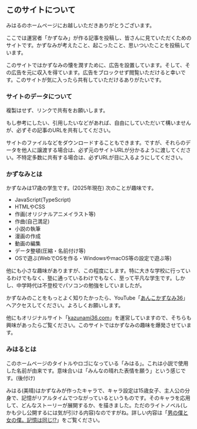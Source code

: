 ## このサイトについて
みはるのホームページにお越しいただきありがとうございます。

ここでは運営者「かずなみ」が作る記事を投稿し、皆さんに見ていただくためのサイトです。かずなみが考えたこと、起こったこと、思いついたことを投稿しています。

このサイトではかずなみの懐を潤すために、広告を設置しています。そして、その広告を元に収入を得ています。広告をブロックせず閲覧いただけると幸いです。このサイトが気に入ったら共有していただけるありがたいです。

### サイトのデータについて
複製はせず、リンクで共有をお願いします。

もし参考にしたい、引用したいなどがあれば、自由にしていただいて構いませんが、必ずその記事のURLを共有してください。

サイトのファイルなどをダウンロードすることもできます。ですが、それらのデータを他人に譲渡する場合は、必ず元のサイトURLが分かるように渡してください。不特定多数に共有する場合は、必ずURLが目に入るようにしてください。

### かずなみとは
 かずなみは17歳の学生です。(2025年現在) 次のことが趣味です。

- JavaScript(TypeScript)
- HTMLやCSS
- 作画(オリジナルアニメイラスト等)
- 作曲(自己満足)
- 小説の執筆
- 漫画の作成
- 動画の編集
- データ整頓(圧縮・名前付け等)
- OSで遊ぶ(WebでOSを作る・WindowsやmacOS等の設定で遊ぶ等)

他にも小さな趣味がありますが、この程度にします。特に大きな学校に行っているわけでもなく、塾に通っているわけでもなく、至って平凡な学生です。しかし、中学時代は不登校でパソコンの勉強をしていましたが。

かずなみのことをもっとよく知りたかったら、YouTube「[あんこかずなみ36](https://www.youtube.com/@azkazunami36)」へアクセスしてください。よろしくお願いします。

他にもオリジナルサイト「[kazunami36.com](https://kazunami36.com)」を運営していますので、そちらも興味があったらご覧ください。このサイトではかずなみの趣味を爆発させています。

### みはるとは
このホームページのタイトルやロゴになっている「みはる」。これは小説で使用した名前が由来です。意味合いは「みんなの晴れた表情を願う」という感じです。(後付け)

みはる(美晴)はかずなみが作ったキャラで、キャラ設定は15歳女子、主人公の分身で、記憶がリアルタイムでつながっているというものです。そのキャラを応用して、どんなストーリーが展開するか、を描きました。ただのライトノベル(しかも少し公開するには気が引ける内容)なのですがね。詳しい内容は「[男の僕と女の僕。記憶は同じ!?](https://miharu.blog/htmlBlogSource/8.html)」をご覧ください。
